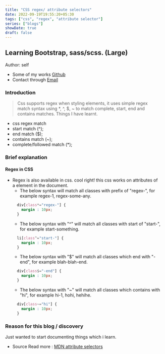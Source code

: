 ```yaml
---
title: "CSS regex/ attribute selectors"
date: 2022-09-19T19:55:20+05:30
tags: ["css", "regex", "attribute selector"]
series: ["blogs"]
showDate: true
draft: false
---
```


## Learning Bootstrap, sass/scss. (Large)
Author: self
- Some of my works [Github](https://github.com/rex-suresh)
- Contact through [Email](psureshk9@gmail.com)

### Introduction
> Css supports regex when styling elements, it uses simple regex match syntax using *, ^, $, ~ to match complete, start, end and contains matches.
Things I have learnt.
 - css regex match
  - start match (^); 
  - end match ($); 
  - contains match (~); 
  - complete/followed match (*); 

### Brief explanation
  ####   Regex in CSS
  * Regex is also available in css. cool right! this css works on attributes of a element in the document.
      - The below syntax will match all classes with prefix of "regex-", for example regex-1, regex-some-any.
      ```css
        div[class*="regex-"] {
          margin : 10px;
        }
      ```
      - The below syntax with "^" will match all classes with start of "start-", for example start-something.
      ```css
        li[class^="start-"] {
          margin : 10px;
        }
      ```
      - The below syntax with "$" will match all classes which end with "-end", for example blah-blah-end.  
      ```css
        div[class$="-end"] {
          margin : 10px;
        }
      ```
      - The below syntax with "~" will match all classes which contains with "hi", for example hi-1, hohi, hehihe.  
      ```css
        div[class~="hi"] {
          margin : 10px;
        }
      ```



### Reason for this blog / discovery
  Just wanted to start documenting things which i learn.
 
 * Source Read more : [MDN attribute selectors](https://developer.mozilla.org/en-US/docs/Web/CSS/Attribute_selectors)
